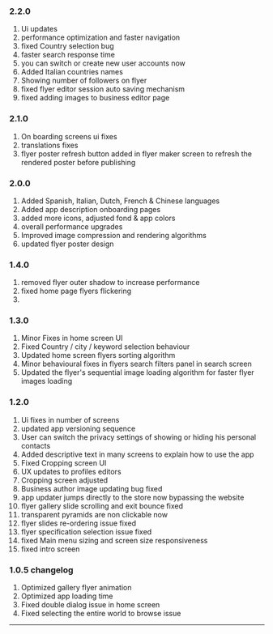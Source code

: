 ### 2.2.0
1. Ui updates
2. performance optimization and faster navigation
3. fixed Country selection bug
4. faster search response time
5. you can switch or create new user accounts now
6. Added Italian countries names
7. Showing number of followers on flyer
8. fixed flyer editor session auto saving mechanism
9. fixed adding images to business editor page

### 2.1.0
1. On boarding screens ui fixes
2. translations fixes
3. flyer poster refresh button added in flyer maker screen to refresh the rendered poster before publishing

### 2.0.0
1. Added Spanish, Italian, Dutch, French & Chinese languages
2. Added app description onboarding pages
3. added more icons, adjusted fond & app colors
4. overall performance upgrades
5. Improved image compression and rendering algorithms
6. updated flyer poster design

### 1.4.0
1. removed flyer outer shadow to increase performance
2. fixed home page flyers flickering
3. 

### 1.3.0
1. Minor Fixes in home screen UI
2. Fixed Country / city / keyword selection behaviour
3. Updated home screen flyers sorting algorithm
4. Minor behavioural fixes in flyers search filters panel in search screen
5. Updated the flyer's sequential image loading algorithm for faster flyer images loading

### 1.2.0
1. Ui fixes in number of screens
2. updated app versioning sequence
3. User can switch the privacy settings of showing or hiding his personal contacts
4. Added descriptive text in many screens to explain how to use the app
5. Fixed Cropping screen UI
6. UX updates to profiles editors
7. Cropping screen adjusted
8. Business author image updating bug fixed
9. app updater jumps directly to the store now bypassing the website
10. flyer gallery slide scrolling and exit bounce fixed
11. transparent pyramids are non clickable now
12. flyer slides re-ordering issue fixed
13. flyer specification selection issue fixed
14. fixed Main menu sizing and screen size responsiveness
15. fixed intro screen

### 1.0.5 changelog
1. Optimized gallery flyer animation
2. Optimized app loading time
3. Fixed double dialog issue in home screen
4. Fixed selecting the entire world to browse issue

--------------
